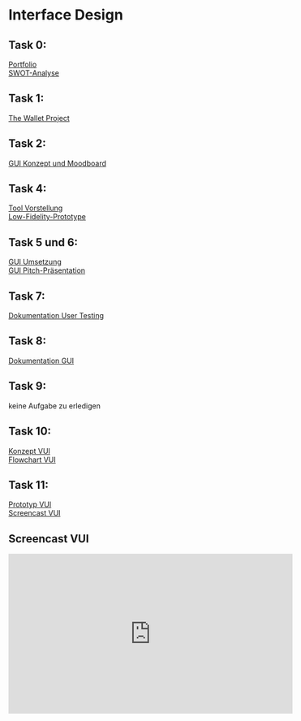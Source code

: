 # Interface Design

## Task 0:
<a href="https://github.com/kijub/IFD/blob/main/Portfolio_Kim%20Julia%20Bloch.pdf">Portfolio </a><br>
<a href="https://github.com/kijub/IFD/blob/main/SWOT-Analyse_Kim%20Julia%20Bloch.pdf">SWOT-Analyse </a>

## Task 1:  
<a href="https://github.com/kijub/IFD/blob/5239b02496140fff3f7c382fea3377a9e533ddac/The%20Wallet%20Project_Kim%20Julia%20Bloch_IFD.pdf">The Wallet Project </a>

## Task 2:  
<a href="https://github.com/kijub/IFD/blob/089e5c9fb8e0f6549b9a2702c93a2593d48cd486/GUI_%20Konzept%20und%20Moddboard.pdf">GUI Konzept und Moodboard </a>

## Task 4:  
<a href="https://github.com/kijub/IFD/blob/2519ff1c8b2876905a9044959748eb1a601e8947/Figma_von_Kim%20Julia_Bloch.pdf">Tool Vorstellung </a> <br>
<a href="https://github.com/kijub/IFD/blob/1e41dd6112154bdaa30a9a70f75268952242001c/Low%20Fidelity%20Prototype_Kim%20Julia%20Bloch_IFD.pdf">Low-Fidelity-Prototype </a>

## Task 5 und 6:  
<a href="https://xd.adobe.com/view/e6160763-75cb-4bd3-8ff9-3188d30e168b-b345/?fullscreen&hints=off">GUI Umsetzung </a> <br>
<a href="https://github.com/kijub/IFD/blob/22ba10b595b9c4f45e8b69a8447b64e2ed3662e7/Pitch_%20GUI%20%C3%B6kologischer%20Fu%C3%9Fabdruck.pdf">GUI Pitch-Präsentation </a>

## Task 7:  
<a href="https://github.com/kijub/IFD/blob/7234bc397d1a6e5ec94bd23eeb1e43b271a16562/Dokumentation%20User%20Testing%20GUI%20.pdf">Dokumentation User Testing</a>

## Task 8:  
<a href="https://github.com/kijub/IFD/blob/6f4851612f4e17ff3870a0c1ee6bca6524cdb0fa/GUI_Dokumentation_Kim%20Julia%20Bloch%20.pdf">Dokumentation GUI</a>

## Task 9:  
<p>keine Aufgabe zu erledigen</p>

## Task 10:  
<a href="https://github.com/kijub/IFD/blob/1005acf2f110538dc74bfcd2ec86361ec8eb360d/Konzept%20zum%20VUI.pdf">Konzept VUI</a><br>
<a href="https://github.com/kijub/IFD/blob/1bb0ac4ea6f01975a003f54e17dfdabe4595bbc9/FlowChart_Kim%20Bloch.png">Flowchart VUI</a>

## Task 11:  
<a href="https://xd.adobe.com/view/71df15e8-fbbf-43a0-9241-c5fc3ae90464-248c/?fullscreen&hints=off">Prototyp VUI</a><br>
<a href="https://github.com/kijub/IFD/blob/71b222edb3edc8cb080e8672448689f43dfd7aca/Screencast_VUI_Kim%20Julia%20Bloch.mp4">Screencast VUI</a>

<!DOCTYPE html>
<html>
  <body>
 <section>
            <h2>Screencast VUI</h2>
            <iframe width="560" height="315" src="https://github.com/kijub/IFD/blob/71b222edb3edc8cb080e8672448689f43dfd7aca/Screencast_VUI_Kim%20Julia%20Bloch.mp4" title="Media" frameborder="0" allow="accelerometer; autoplay; clipboard-write; encrypted-media; gyroscope; picture-in-picture" allowfullscreen></iframe>
        </section>
</div>
</body>

</html>
